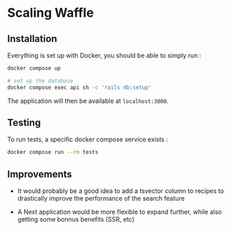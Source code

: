 # Scaling Waffle

## Installation

Everything is set up with Docker, you should be able to simply run :

```sh
docker compose up

# set up the database
docker compose exec api sh -c 'rails db:setup'
```

The application will then be available at `localhost:3000`.

## Testing

To run tests, a specific docker compose service exists :

```sh
docker compose run --rm tests
```

## Improvements

- It would probably be a good idea to add a tsvector column to recipes
  to drastically improve the performance of the search feature

- A Next application would be more flexible to expand further, while
  also getting some bonnus benefits (SSR, etc)
